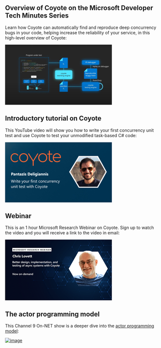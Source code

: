 ## Overview of Coyote on the Microsoft Developer Tech Minutes Series

Learn how Coyote can automatically find and reproduce deep concurrency bugs in your code, helping
increase the reliability of your service, in this high-level overview of Coyote:

[![image](../assets/images/tech_minutes.png)](https://youtu.be/JGGOB6fNEpI)

## Introductory tutorial on Coyote

This YouTube video will show you how to write your first concurrency unit test and use Coyote to test your unmodified task-based C# code:

[![image](../assets/images/coyote_tutorial_intro.png)](https://youtu.be/wuKo-9iRm6o)

## Webinar

This is an 1 hour Microsoft Research Webinar on Coyote. Sign up to watch the video and you will receive a link to the video in email:

[![image](../assets/images/webinar.png)](https://note.microsoft.com/MSR-Webinar-Coyote-Registration-On-Demand.html)

## The actor programming model

This Channel 9 On-NET show is a deeper dive into the [actor programming model](../concepts/actors/overview.md):

[![image](../assets/images/channel9_actors.png)](https://channel9.msdn.com/Shows/On-NET/Reliable-Async-Systems-with-Coyote-Part-2)

